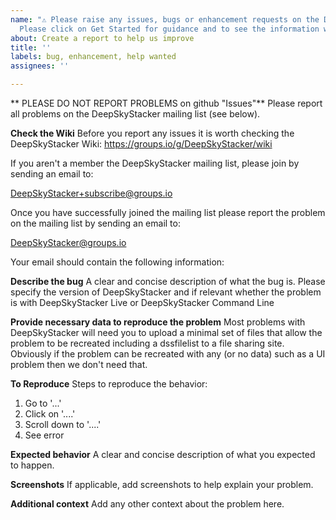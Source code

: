```yaml
---
name: "⚠️ Please raise any issues, bugs or enhancement requests on the DeepSkyStacker mailing list at groups.io.
  Please click on Get Started for guidance and to see the information wanted in your email:⚠️"
about: Create a report to help us improve
title: ''
labels: bug, enhancement, help wanted
assignees: ''

---
```

** PLEASE DO NOT REPORT PROBLEMS on github "Issues"**
Please report all problems on the DeepSkyStacker mailing list (see below).

**Check the Wiki**
Before you report any issues it is worth checking the DeepSkyStacker Wiki: <https://groups.io/g/DeepSkyStacker/wiki>

If you aren't a member the DeepSkyStacker mailing list, please join by sending an email to:

DeepSkyStacker+subscribe@groups.io

Once you have successfully joined the mailing list please report the problem on the mailing list by sending an email to:

DeepSkyStacker@groups.io

Your email should contain the following information:

**Describe the bug**
A clear and concise description of what the bug is.  Please specify the version of DeepSkyStacker and if relevant whether the problem is with DeepSkyStacker Live or DeepSkyStacker Command Line

**Provide necessary data to reproduce the problem**
Most problems with DeepSkyStacker will need you to upload a minimal set of files that allow the problem to be recreated including a dssfilelist to a file sharing site.  Obviously if the problem can be recreated with any (or no data) such as a UI problem then we don't need that.

**To Reproduce**
Steps to reproduce the behavior:
1. Go to '...'
2. Click on '....'
3. Scroll down to '....'
4. See error

**Expected behavior**
A clear and concise description of what you expected to happen.

**Screenshots**
If applicable, add screenshots to help explain your problem.

**Additional context**
Add any other context about the problem here.

